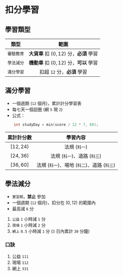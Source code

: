 # 扣分學習

## 學習類型

| 類型          | 範圍                                    |
| :----------: | :-------------------------------------: |
| `審驗教育`    | **大貨車** 扣 $(0, 12)$ 分，**必須** 學習  |
| `學法減分`    | **機動車** 扣 $(0, 12)$ 分，**可以** 學習  |
| `滿分學習`    | 扣超 `12` 分，**必須** 學習               |

## 滿分學習

* 一個週期 (`12` 個月)，累計計分學習表
* 每七天一個迴圈 (網 `5` 現 `2`)
* 公式：

```cpp
    int studyDay = min(score / 12 * 7, 60);
```

| 累計計分數    | 學習內容                                 |
| :---------: | :-------------------------------------: |
| $[12, 24)$  | 法規 (`科一`)                            |
| $[24, 36)$  | 法規 (`科一`)、道路 (`科三`)               |
| $[36, 60]$  | 法規 (`科一`)、場地 (`科二`)、道路 (`科三`) |

## 學法減分

* `實習期`，**禁止** 參加
* 一個週期 (`12` 個月)，扣分在 $(0, 12)$ 的範圍內
* 最高減 `6` 分
1. `公益` `1` 小時減 `1` 分
2. `現場` `1` 小時減 `2` 分
3. `網上` `0.5` 小時減 `1` 分 (`3` 日內累計 `30` 分鐘)

### 口訣

1. 公益 `111`
2. 現場 `112`
3. 網上 `331`